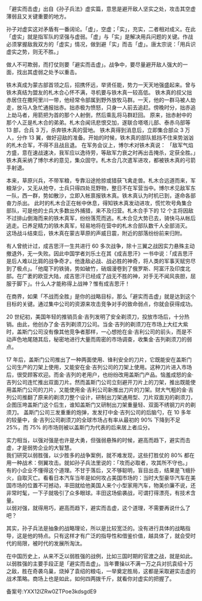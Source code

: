 「避实而击虚」出自《孙子兵法》虚实篇，意思是避开敌人坚实之处，攻击其空虚薄弱且又关键重要的地方。

孙子对虚实这对矛盾有一番阔论。「虚」，空虚；「实」，充实，二者相对成义。在此「虚实」就是指军队的坚强与虚弱。「虚」与「实」是解决用兵问题的关键。作战必须掌握敌我双方的「虚实」情况，做到避「实」而击「虚」。唐太宗说：「用兵识虚实之势，则无不胜。」

做人不可欺弱，而打仗则要「避实而击虚」。战争中，要尽量避开敌人强大的一面，找出其虚弱之处予以重击。

铁木真成为蒙古部首领之后，招携怀远，举贤任能，势力一天天地强盛起来。曾与铁木真结为盟友的札木合心怀不满，寻机要与铁木真一较高低。 铁木真的叔父拙赤居住在撒阿里川一带，他经常令部属到野外放牧马群。一天，他的一群马被人劫走，放马人急忙通报拙赤。拙赤极为愤怒，只身一人前去追赶。傍晚时分，拙赤追上劫马者，用箭把为首的那个人射倒，然后乘乱将马群赶回。 原来，拙赤射中的那个人正是札木合的弟弟。札木合闻讯悲恨交加，遂联合塔塔儿部、泰赤乌部等 13 部，合兵 3 万，杀奔铁木真的营地。 铁木真得到消息后，立即集合部众 3 万人，分作 13 翼，做好迎敌的准备。开始的时候，铁木真的部队抵挡不住来势汹汹的札木合军，不得不且战且退。 在军务会议上，博尔术对铁木真说： 「敌军气焰方盛，意在速战速决，我军应以逸待劳，等敌军力衰之时再出击掩杀，定获全胜。」铁木真采纳了博尔术的意见，集众固守。札木合几次遣军进攻，都被铁木真的弓箭手射退。

本来，草原兴兵，不带军粮，专靠沿途抢掠或猎获飞禽走兽。札木合远道而来，军粮渐少，又无从抢夺，士兵只得四处觅野物，整日不在军营当中。博尔术见敌军东一队，西一群，势如散沙，立即入帐禀报铁木真。铁木真认为时机已到，遂命各部奋力杀出。 此时的札木合正在帐中休息，得知铁木真发动进攻，慌忙吹号角集合部队，可是他的士兵大多数出外捕猎，来不及归营。札木合手下的 12 个主将因敌不过排山倒海而来的铁木真军，纷纷落荒而逃。札木合见大势已去，骑快马从帐后逃走。已养足精力的铁木真军，轻易地将在营中的札木合部队数千人全部消灭。 这场战斗结束后，铁木真在蒙古草原的声威日震，附近的部落纷纷前来归附。

有人曾统计过，成吉思汗一生共进行 60 多次战争，除十三翼之战因实力悬殊主动撤退外，无一失败。因此中国学者刘乐土在其《成吉思汗》一书中说：「成吉思汗是后人难以比肩的战争奇才。他逢敌必战、战必胜的神奇，将人类的军事天赋穷尽到了极点」。「他麾下的铁骑，势如破竹，硝烟漫卷到了俄罗斯、阿富汗及印度北部。在广袤的欧亚大陆，成吉思汗已经成了战无不胜的神，对手无不闻风丧胆，屈服于脚下」。什么人才能称得上战神？惟有成吉思汗！

在商界，如果「不战而全胜」是你的战略目标，那么「避实而击虚」就是达到这个目标的关键。通过集中公司的资源来攻击竞争对手的致命弱点，你就会获得成功。

20 世纪初，美国年轻的推销员金·吉列发明了安全剃须刀，投放市场后，十分热销。由此，他创办了金·吉列剃须刀公司。当金·吉列的剃须刀在市场上大红大紫时，盖斯门公司没有像其他竞争者那样，一心想抢在金·吉利公司的前头，而是不动声色地尾随其后，秘密地进行大量而周密的市场调查，收集金·吉列剃须刀的弱点。

17 年后，盖斯门公司推出了一种两面使用、锋利安全的刀片，它既能安在盖斯门公司生产的刀架上使用，又能安在金·吉列公司的刀架上使用。这种刀片进入市场后，很受顾客欢迎。而金·吉列的老用户，也纷纷改用盖斯门产品。恼羞成怒的金·吉列公司连忙推出双面刀片。然而盖斯门公司立刻避开刀片上的刀架，推出既能使用盖斯门公司的刀片，又能使用金·吉利公司新推出刀片的刀架。财大气粗的金·吉列公司推翻了原来的剃须刀整个设计，研制出刀架通用型、刀片双面刃的剃须刀，企图压垮盖斯门这个后生，谁知盖斯门又研制出刀架重量轻、双面不绣钢刀片的剃须刀。 盖斯门公司三发重重的炮弹，发发打中金·吉列公司的后脑勺，在 10 多年的较量中，金·吉列公司剃须刀的全球市场占有率从最初的 90\% 下降到不足 25\%，而 75\% 的市场则被以盖斯门为代表的后来居上者瓜分。

实力相当，以强对强是也许是大勇，但强弱悬殊的时候，避高而趋下，避实而击虚，才是弱势企业的大智慧。  
我们研究以弱胜强，以少胜多的战争案例，就不难发现，这些打胜仗的 80\% 都在用一种战术：侧翼攻击。就如孙子兵法里说的：「攻而必取者，攻其所不守也。」  
有的小企业不懂得这个道理。不甘于落后，又不够聪明，盲目出击，结果是飞蛾扑火，自取灭亡。看看日本汽车当年是如何攻占美国市场的：当时大型豪华汽车在美国市场的位置不可撼动，丰田就给他美国人来个小型家用汽车，物美价廉不说，还非常时髦，一下子就吸引了众多眼球。丰田这场偷袭战，可谓打得漂亮，有技术含量。  
以弱对强，就得用巧，避高而趋下，避实而击虚，这个道理，不需要再说什么了吧？

其实，孙子兵法是抽象的战略理论，所以是比较宽泛的。没有进行具体的战略指导，这是他的特点。只有这样才有广泛的指导性和借鉴价值，越具体了，就会受时代的局限，被时代的发展所淘汰。

在中国历史上，从来不乏以弱胜强的战例，比如三国时期的官渡之战，就是如此。以弱胜强的主要手段正是「避实而击虚」。当年曹操以不满一万之兵对抗袁绍十万之敌，胜在奇袭乌巢，烧掉了袁绍的粮屯，一举奠定胜局，这都是采取避实击虚的战术策略。商场上也是如此，如何四两拨千斤，就看你对虚实的把握了。

备案号:YXX12lZRw0ZTPoe3kdsgdE9